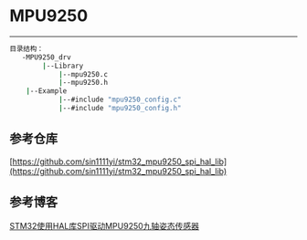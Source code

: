 # MPU9250

---

```bash
目录结构：
   -MPU9250_drv
    	|--Library
    		|--mpu9250.c
    		|--mpu9250.h
	|--Example
    		|--#include "mpu9250_config.c"
    		|--#include "mpu9250_config.h"
```

## 参考仓库

[https://github.com/sin1111yi/stm32_mpu9250_spi_hal_lib](https://github.com/sin1111yi/stm32_mpu9250_spi_hal_lib)

## 参考博客

[STM32使用HAL库SPI驱动MPU9250九轴姿态传感器](https://blog.csdn.net/sin1111yi/article/details/121906053?ops_request_misc=&request_id=&biz_id=102&utm_term=mpu9250%20stm32%E6%8E%A5%E7%BA%BF&utm_medium=distribute.pc_search_result.none-task-blog-2~all~sobaiduweb~default-8-121906053.142^v88^insert_down28v1,239^v2^insert_chatgpt&spm=1018.2226.3001.4187)
